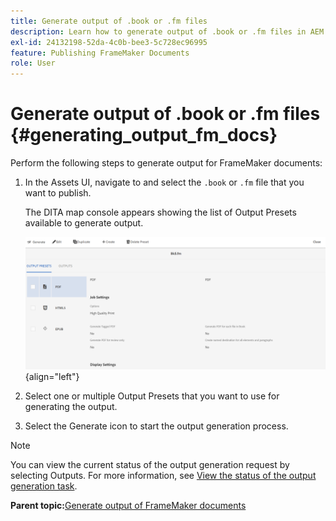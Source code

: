 ```yaml
---
title: Generate output of .book or .fm files
description: Learn how to generate output of .book or .fm files in AEM Guides.
exl-id: 24132198-52da-4c0b-bee3-5c728ec96995
feature: Publishing FrameMaker Documents
role: User
---
```

# Generate output of .book or .fm files {#generating_output_fm_docs}

Perform the following steps to generate output for FrameMaker documents:

1.  In the Assets UI, navigate to and select the `.book` or `.fm` file that you want to publish.

    The DITA map console appears showing the list of Output Presets available to generate output.

    ![](images/publish-fm-doc.png){align="left"}

1.  Select one or multiple Output Presets that you want to use for generating the output.

1.  Select the Generate icon to start the output generation process.


>[!NOTE]
>
> You can view the current status of the output generation request by selecting Outputs. For more information, see [View the status of the output generation task](fm-output-view-status.md).

**Parent topic:**[Generate output of FrameMaker documents](fm-output-generatation.md)
